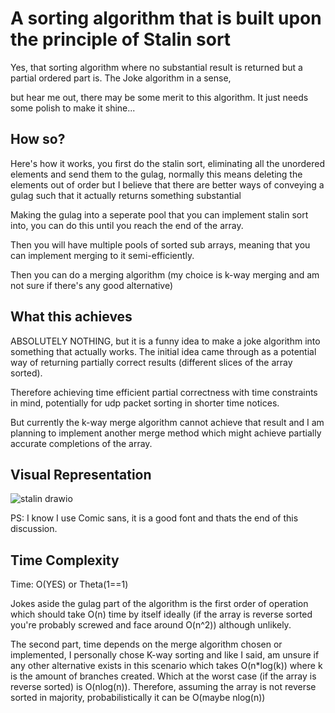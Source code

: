 # A sorting algorithm that is built upon the principle of Stalin sort

Yes, that sorting algorithm where no substantial result is returned but a partial ordered part is. The Joke algorithm in a sense,

but hear me out, there may be some merit to this algorithm. It just needs some polish to make it shine...

## How so?

Here's how it works, you first do the stalin sort, eliminating all the unordered elements and send them to the gulag, normally this means deleting the elements out of order but I believe that there are better ways of conveying a gulag such that it actually returns something substantial

Making the gulag into a seperate pool that you can implement stalin sort into, you can do this until you reach the end of the array.

Then you will have multiple pools of sorted sub arrays, meaning that you can implement merging to it semi-efficiently.

Then you can do a merging algorithm (my choice is k-way merging and am not sure if there's any good alternative)

## What this achieves

ABSOLUTELY NOTHING, but it is a funny idea to make a joke algorithm into something that actually works. The initial idea came through as a potential way of returning partially correct results (different slices of the array sorted).

Therefore achieving time efficient partial correctness with time constraints in mind, potentially for udp packet sorting in shorter time notices.

But currently the k-way merge algorithm cannot achieve that result and I am planning to implement another merge method which might achieve partially accurate completions of the array.

## Visual Representation

![stalin drawio](https://github.com/furknozg/recursive_stalin_sort/assets/72404454/024fbff2-9579-40af-bfaa-39b2b7069f9c)



PS: I know I use Comic sans, it is a good font and thats the end of this discussion.

## Time Complexity

Time: O(YES) or Theta(1==1)

Jokes aside the gulag part of the algorithm is the first order of operation which should take O(n) time by itself ideally (if the array is reverse sorted you're probably screwed and face around O(n^2)) although unlikely.

The second part, time depends on the merge algorithm chosen or implemented, I personally chose K-way sorting and like I said, am unsure if any other alternative exists in this scenario which takes O(n*log(k)) where k is the amount of branches created.
Which at the worst case (if the array is reverse sorted) is O(nlog(n)). Therefore, assuming the array is not reverse sorted in majority, probabilistically it can be O(maybe nlog(n))
